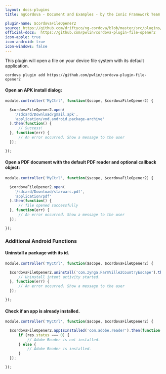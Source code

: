 ```yaml
---
layout: docs-plugins
title: ngCordova - Document and Examples - by the Ionic Framework Team

plugin-name: $cordovaFileOpener2
source: https://github.com/driftyco/ng-cordova/blob/master/src/plugins/fileOpener2.js
official-docs:  https://github.com/pwlin/cordova-plugin-file-opener2
icon-apple: true
icon-android: true
icon-windows: false
---
```


This plugin will open a file on your device file system with its default application.

```
cordova plugin add https://github.com/pwlin/cordova-plugin-file-opener2

```

#### Open an APK install dialog:
```javascript
module.controller('MyCtrl', function($scope, $cordovaFileOpener2) {

  $cordovaFileOpener2.open(
    '/sdcard/Download/gmail.apk', 
    'application/vnd.android.package-archive'
  ).then(function() {
      // Success!
  }, function(err) {
      // An error occurred. Show a message to the user
  });

});
```

#### Open a PDF document with the default PDF reader and optional callback object:
```javascript
module.controller('MyCtrl', function($scope, $cordovaFileOpener2) {

  $cordovaFileOpener2.open(
    '/sdcard/Download/starwars.pdf',
    'application/pdf'
  ).then(function() {
      // file opened successfully
  }, function(err) {
      // An error occurred. Show a message to the user
  });

});
```

### Additional Android Functions
#### Uninstall a package with its id.
```javascript
module.controller('MyCtrl', function($scope, $cordovaFileOpener2) {

  $cordovaFileOpener2.uninstall('com.zynga.FarmVille2CountryEscape').then(function() {
      // Uninstall intent activity started.
  }, function(err) {
      // An error occurred. Show a message to the user
  });

});
```

#### Check if an app is already installed.
```javascript
module.controller('MyCtrl', function($scope, $cordovaFileOpener2) {

  $cordovaFileOpener2.appIsInstalled('com.adobe.reader').then(function(res) {
      if (res.status === 0) {
          // Adobe Reader is not installed.
      } else {
          // Adobe Reader is installed.
      }
  });

});
```

